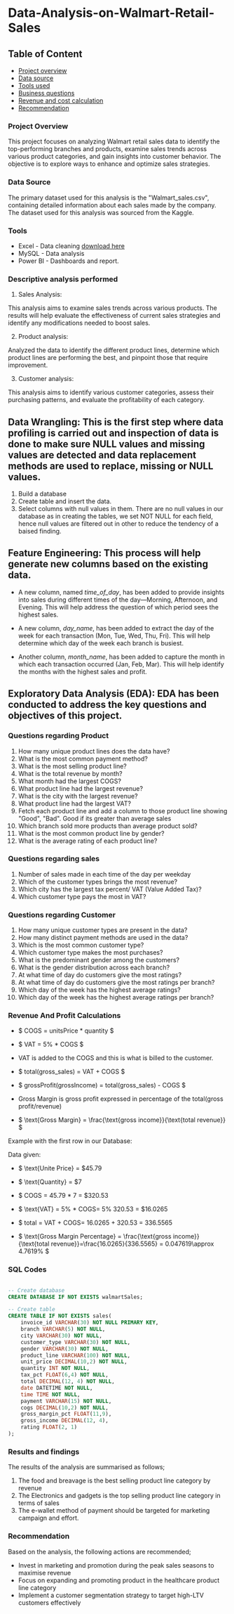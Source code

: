 # Data-Analysis-on-Walmart-Retail-Sales

## Table of Content 
- [Project overview](#project.overview)
- [Data source](#data.source)
- [Tools used](#tools.used)
- [Business questions](#business.questions)
- [Revenue and cost calculation](#revenueandcost.calculations)
- [Recommendation](#recommendations)

### Project Overview 
This project focuses on analyzing Walmart retail sales data to identify the top-performing branches and products, examine sales trends across various product categories, and gain insights into customer behavior. The objective is to explore ways to enhance and optimize sales strategies. 

### Data Source 
The primary dataset used for this analysis is the "Walmart_sales.csv", containing detailed information about each sales made by the company. The dataset used for this analysis was sourced from the Kaggle.

### Tools
- Excel - Data cleaning [download here](https://drive.google.com/drive/folders/178oKtwCy5TyWcsM_9wWEK9QR8CMgmTht)
- MySQL - Data analysis 
- Power BI - Dashboards and report.

### Descriptive analysis performed 
1. Sales Analysis:

This analysis aims to examine sales trends across various products. The results will help evaluate the effectiveness of current sales strategies and identify any modifications needed to boost sales.

2. Product analysis:

Analyzed the data to identify the different product lines, determine which product lines are performing the best, and pinpoint those that require improvement.

3. Customer analysis:

This analysis aims to identify various customer categories, assess their purchasing patterns, and evaluate the profitability of each category.

## Data Wrangling: This is the first step where data profiling is carried out and inspection of data is done to make sure NULL values and missing values are detected and data replacement methods are used to replace, missing or NULL values.

1. Build a database
2. Create table and insert the data.
3. Select columns with null values in them. There are no null values in our database as in creating the tables, we set NOT NULL for each field, hence null values are filtered out in other to reduce the tendency of a baised finding.

## Feature Engineering: This process will help generate new columns based on the existing data.

- A new column, named *time_of_day*, has been added to provide insights into sales during different times of the day—Morning, Afternoon, and Evening. This will help address the question of which period sees the highest sales.

- A new column, *day_name*, has been added to extract the day of the week for each transaction (Mon, Tue, Wed, Thu, Fri). This will help determine which day of the week each branch is busiest.

- Another column, *month_name*, has been added to capture the month in which each transaction occurred (Jan, Feb, Mar). This will help identify the months with the highest sales and profit.

## Exploratory Data Analysis (EDA): EDA has been conducted to address the key questions and objectives of this project.

### Questions regarding Product
1. How many unique product lines does the data have?
2. What is the most common payment method?
3. What is the most selling product line?
4. What is the total revenue by month?
5. What month had the largest COGS?
6. What product line had the largest revenue?
7. What is the city with the largest revenue?
8. What product line had the largest VAT?
9. Fetch each product line and add a column to those product line showing "Good", "Bad". Good if its greater than average sales
10. Which branch sold more products than average product sold?
11. What is the most common product line by gender?
12. What is the average rating of each product line?

### Questions regarding sales
1. Number of sales made in each time of the day per weekday
2. Which of the customer types brings the most revenue?
3. Which city has the largest tax percent/ VAT (Value Added Tax)?
4. Which customer type pays the most in VAT?

### Questions regarding Customer
1. How many unique customer types are present in the data?  
2. How many distinct payment methods are used in the data?  
3. Which is the most common customer type?  
4. Which customer type makes the most purchases?  
5. What is the predominant gender among the customers?  
6. What is the gender distribution across each branch?  
7. At what time of day do customers give the most ratings?  
8. At what time of day do customers give the most ratings per branch?  
9. Which day of the week has the highest average ratings?  
10. Which day of the week has the highest average ratings per branch?

### Revenue And Profit Calculations
- $ COGS = unitsPrice * quantity $

- $ VAT = 5% * COGS $

- VAT is added to the COGS and this is what is billed to the customer.

- $ total(gross_sales) = VAT + COGS $

- $ grossProfit(grossIncome) = total(gross_sales) - COGS $

- Gross Margin is gross profit expressed in percentage of the total(gross profit/revenue)

- $ \text{Gross Margin} = \frac{\text{gross income}}{\text{total revenue}} $

Example with the first row in our Database:

Data given:

- $ \text{Unite Price} = $45.79
- $ \text{Quantity} = $7
- $ COGS = 45.79 * 7 = $320.53 

- $ \text{VAT} = 5% * COGS\= 5% 320.53 = $16.0265

- $ total = VAT + COGS\= 16.0265 + 320.53 = 336.5565

- $ \text{Gross Margin Percentage} = \frac{\text{gross income}}{\text{total revenue}}\=\frac{16.0265}{336.5565} = 0.047619\\approx 4.7619% $

### SQL Codes 

``` sql

-- Create database
CREATE DATABASE IF NOT EXISTS walmartSales;

-- Create table
CREATE TABLE IF NOT EXISTS sales(
	invoice_id VARCHAR(30) NOT NULL PRIMARY KEY,
    branch VARCHAR(5) NOT NULL,
    city VARCHAR(30) NOT NULL,
    customer_type VARCHAR(30) NOT NULL,
    gender VARCHAR(30) NOT NULL,
    product_line VARCHAR(100) NOT NULL,
    unit_price DECIMAL(10,2) NOT NULL,
    quantity INT NOT NULL,
    tax_pct FLOAT(6,4) NOT NULL,
    total DECIMAL(12, 4) NOT NULL,
    date DATETIME NOT NULL,
    time TIME NOT NULL,
    payment VARCHAR(15) NOT NULL,
    cogs DECIMAL(10,2) NOT NULL,
    gross_margin_pct FLOAT(11,9),
    gross_income DECIMAL(12, 4),
    rating FLOAT(2, 1)
);
```
### Results and findings 

The results of the analysis are summarised as follows; 
1. The food and breavage is the best selling product line category by revenue 
2. The Electronics and gadgets is the top selling product line category in terms of sales
3. The e-wallet method of payment should be targeted for marketing 
campaign and effort.

### Recommendation 

Based on the analysis, the following actions are recommended;
- Invest in marketing and promotion during the peak sales seasons to maximise revenue
- Focus on expanding and promoting product in the healthcare product line category
- Implement a customer segmentation strategy to target high-LTV customers effectively 
